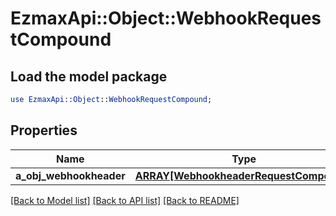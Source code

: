 # EzmaxApi::Object::WebhookRequestCompound

## Load the model package
```perl
use EzmaxApi::Object::WebhookRequestCompound;
```

## Properties
Name | Type | Description | Notes
------------ | ------------- | ------------- | -------------
**a_obj_webhookheader** | [**ARRAY[WebhookheaderRequestCompound]**](WebhookheaderRequestCompound.md) |  | [optional] 

[[Back to Model list]](../README.md#documentation-for-models) [[Back to API list]](../README.md#documentation-for-api-endpoints) [[Back to README]](../README.md)


